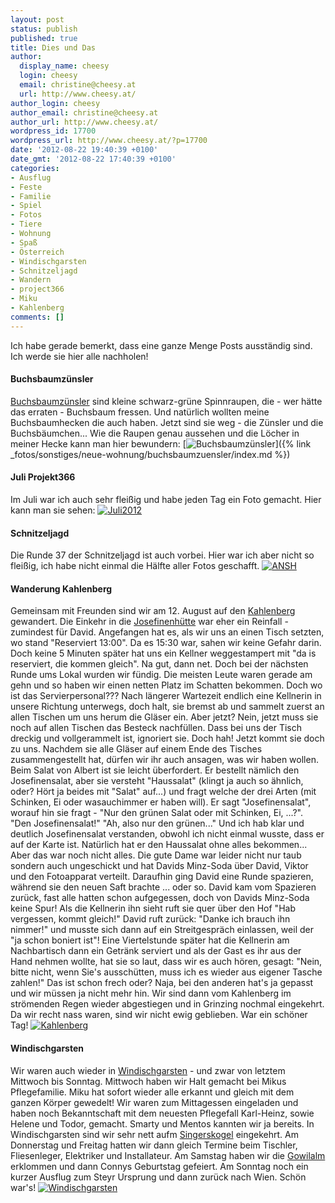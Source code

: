 ```yaml
---
layout: post
status: publish
published: true
title: Dies und Das
author:
  display_name: cheesy
  login: cheesy
  email: christine@cheesy.at
  url: http://www.cheesy.at/
author_login: cheesy
author_email: christine@cheesy.at
author_url: http://www.cheesy.at/
wordpress_id: 17700
wordpress_url: http://www.cheesy.at/?p=17700
date: '2012-08-22 19:40:39 +0100'
date_gmt: '2012-08-22 17:40:39 +0100'
categories:
- Ausflug
- Feste
- Familie
- Spiel
- Fotos
- Tiere
- Wohnung
- Spaß
- Österreich
- Windischgarsten
- Schnitzeljagd
- Wandern
- project366
- Miku
- Kahlenberg
comments: []
---
```

Ich habe gerade bemerkt, dass eine ganze Menge Posts ausständig sind. Ich werde sie hier alle nachholen!
#### Buchsbaumzünsler
[Buchsbaumzünsler](http://de.wikipedia.org/wiki/Buchsbaumz%C3%BCnsler) sind kleine schwarz-grüne Spinnraupen, die - wer hätte das erraten - Buchsbaum fressen. Und natürlich wollten meine Buchsbaumhecken die auch haben. Jetzt sind sie weg - die Zünsler und die Buchsbäumchen... Wie die Raupen genau aussehen und die Löcher in meiner Hecke kann man hier bewundern:
[![](http://www.cheesy.at/wp-content/uploads/Buchsbaumzünsler.jpg "Buchsbaumzünsler")]({% link _fotos/sonstiges/neue-wohnung/buchsbaumzuensler/index.md %})
<!--more-->
#### Juli Projekt366
Im Juli war ich auch sehr fleißig und habe jeden Tag ein Foto gemacht. Hier kann man sie sehen:
[![](http://www.cheesy.at/wp-content/uploads/Juli2012.jpg "Juli2012")](http://www.cheesy.at/fotos/spiele/projekt365-und-andere-projekte/projekt366-2012/juli/)
#### Schnitzeljagd
Die Runde 37 der Schnitzeljagd ist auch vorbei. Hier war ich aber nicht so fleißig, ich habe nicht einmal die Hälfte aller Fotos geschafft.
[![](http://www.cheesy.at/wp-content/uploads/ANSH.jpg "ANSH")](http://www.cheesy.at/fotos/spiele/schnitzeljagd/scavenger-hunt/schnitzeljagd-37/)
#### Wanderung Kahlenberg
Gemeinsam mit Freunden sind wir am 12. August auf den [Kahlenberg](http://de.wikipedia.org/wiki/Kahlenberg) gewandert. Die Einkehr in die [Josefinenhütte](http://www.josefinenhuette.at/) war eher ein Reinfall - zumindest für David. Angefangen hat es, als wir uns an einen Tisch setzten, wo stand "Reserviert 13:00". Da es 15:30 war, sahen wir keine Gefahr darin. Doch keine 5 Minuten später hat uns ein Kellner weggestampert mit "da is reserviert, die kommen gleich". Na gut, dann net. Doch bei der nächsten Runde ums Lokal wurden wir fündig. Die meisten Leute waren gerade am gehn und so haben wir einen netten Platz im Schatten bekommen. Doch wo ist das Servierpersonal???
Nach längerer Wartezeit endlich eine Kellnerin in unsere Richtung unterwegs, doch halt, sie bremst ab und sammelt zuerst an allen Tischen um uns herum die Gläser ein. Aber jetzt? Nein, jetzt muss sie noch auf allen Tischen das Besteck nachfüllen. Dass bei uns der Tisch dreckig und vollgerammelt ist, ignoriert sie. Doch hah! Jetzt kommt sie doch zu uns. Nachdem sie alle Gläser auf einem Ende des Tisches zusammengestellt hat, dürfen wir ihr auch ansagen, was wir haben wollen.
Beim Salat von Albert ist sie leicht überfordert. Er bestellt nämlich den Josefinensalat, aber sie versteht "Haussalat" (klingt ja auch so ähnlich, oder? Hört ja beides mit "Salat" auf...) und fragt welche der drei Arten (mit Schinken, Ei oder wasauchimmer er haben will). Er sagt "Josefinensalat", worauf hin sie fragt - "Nur den grünen Salat oder mit Schinken, Ei, ...?". "Den Josefinensalat!" "Ah, also nur den grünen..." Und ich hab klar und deutlich Josefinensalat verstanden, obwohl ich nicht einmal wusste, dass er auf der Karte ist. Natürlich hat er den Haussalat ohne alles bekommen...
Aber das war noch nicht alles. Die gute Dame war leider nicht nur taub sondern auch ungeschickt und hat Davids Minz-Soda über David, Viktor und den Fotoapparat verteilt. Daraufhin ging David eine Runde spazieren, während sie den neuen Saft brachte ... oder so. David kam vom Spazieren zurück, fast alle hatten schon aufgegessen, doch von Davids Minz-Soda keine Spur! Als die Kellnerin ihn sieht ruft sie quer über den Hof "Hab vergessen, kommt gleich!" David ruft zurück: "Danke ich brauch ihn nimmer!" und musste sich dann auf ein Streitgespräch einlassen, weil der "ja schon boniert ist"!
Eine Viertelstunde später hat die Kellnerin am Nachbartisch dann ein Getränk serviert und als der Gast es ihr aus der Hand nehmen wollte, hat sie so laut, dass wir es auch hören, gesagt: "Nein, bitte nicht, wenn Sie's ausschütten, muss ich es wieder aus eigener Tasche zahlen!"
Das ist schon frech oder?
Naja, bei den anderen hat's ja gepasst und wir müssen ja nicht mehr hin.
Wir sind dann vom Kahlenberg im strömenden Regen wieder abgestiegen und in Grinzing nochmal eingekehrt. Da wir recht nass waren, sind wir nicht ewig geblieben. War ein schöner Tag!
[![](http://www.cheesy.at/wp-content/uploads/Kahlenberg.jpg "Kahlenberg")](http://www.cheesy.at/fotos/ausfluege/kahlenberg/)
#### Windischgarsten
Wir waren auch wieder in [Windischgarsten](http://de.wikipedia.org/wiki/Windischgarsten) - und zwar von letztem Mittwoch bis Sonntag.
Mittwoch haben wir Halt gemacht bei Mikus Pflegefamilie. Miku hat sofort wieder alle erkannt und gleich mit dem ganzen Körper gewedelt! Wir waren zum Mittagessen eingeladen und haben noch Bekanntschaft mit dem neuesten Pflegefall Karl-Heinz, sowie Helene und Todor, gemacht. Smarty und Mentos kannten wir ja bereits.
In Windischgarsten sind wir sehr nett aufm [Singerskogel](http://www.singerskogel.at/) eingekehrt. Am Donnerstag und Freitag hatten wir dann gleich Termine beim Tischler, Fliesenleger, Elektriker und Installateur.
Am Samstag haben wir die [Gowilalm](http://www.gowilalm.at/) erklommen und dann Connys Geburtstag gefeiert. Am Sonntag noch ein kurzer Ausflug zum Steyr Ursprung und dann zurück nach Wien. Schön war's!
[![](http://www.cheesy.at/wp-content/uploads/Windischgarsten.jpg "Windischgarsten")](http://www.cheesy.at/fotos/ausfluege/windischgarsten/)
